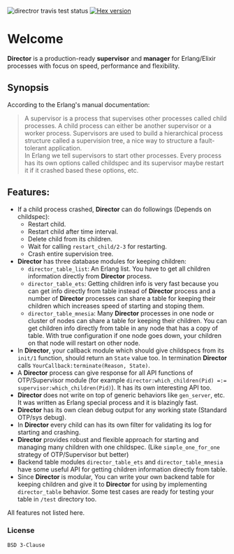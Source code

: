![directror travis test status](https://travis-ci.org/Pouriya-Jahanbakhsh/director.png?branch=master) [![Hex version](https://img.shields.io/hexpm/v/director.svg "Hex version")](https://hex.pm/packages/director)


# Welcome
**Director** is a production-ready **supervisor** and **manager** for Erlang/Elixir processes with focus on speed, performance and flexibility.

## Synopsis
According to the Erlang's manual documentation:  
>A supervisor is a process that supervises other processes called child processes. A child process can either be another supervisor or a worker process. Supervisors are used to build a hierarchical process structure called a supervision tree, a nice way to structure a fault-tolerant application.  
>In Erlang we tell supervisors to start other processes. Every process has its own options called childspec and its supervisor maybe restart it if it crashed based these options, etc.


## Features:  
* If a child process crashed, **Director** can do followings (Depends on childspec):
    * Restart child.
    * Restart child after time interval.
    * Delete child from its children.
    * Wait for calling `restart_child/2-3` for restarting.
    * Crash entire supervision tree.
* **Director** has three database modules for keeping children:
	* `director_table_list`: An Erlang list. You have to get all children information directly from **Director** process.  
	* `director_table_ets`: Getting children info is very fast because you can get info directly from table instead of **Director** process and a number of **Director** processes can share a table for keeping their children which increases speed of starting and stoping them.  
	* `director_table_mnesia`: Many **Director** processes in one node or cluster of nodes can share a table for keeping their children. You can get children info directly from table in any node that has a copy of table. With true configuration if one node goes down, your children on that node will restart on other node.  
* In **Director**, your callback module which should give childspecs from its `init/1` function, should return an `State` value too. In termination **Director** calls `YourCallback:terminate(Reason, State)`.  
* A **Director** process can give response for all API functions of OTP/Supervisor module (for example `director:which_children(Pid) =:= supervisor:which_children(Pid)`). It has its own interesting API too.  
* **Director** does not write on top of generic behaviors like `gen_server`, etc. It was written as Erlang special process and it is blazingly fast.  
* **Director** has its own clean debug output for any working state (Standard OTP/sys debug).  
* In **Director** every child can has its own filter for validating its log for starting and crashing.  
* **Director** provides robust and flexible approach for starting and managing many children with one childspec. (Like `simple_one_for_one` strategy of OTP/Supervisor but better)  
* Backend table modules `director_table_ets` and `director_table_mnesia` have some useful API for getting children information directly from table.  
* Since **Director** is modular, You can write your own backend table for keeping children and give it to **Director** for using by implementing `director_table` behavior. Some test cases are ready for testing your table in `/test` directory too.  

All features not listed here.  

### License
`BSD 3-Clause`
